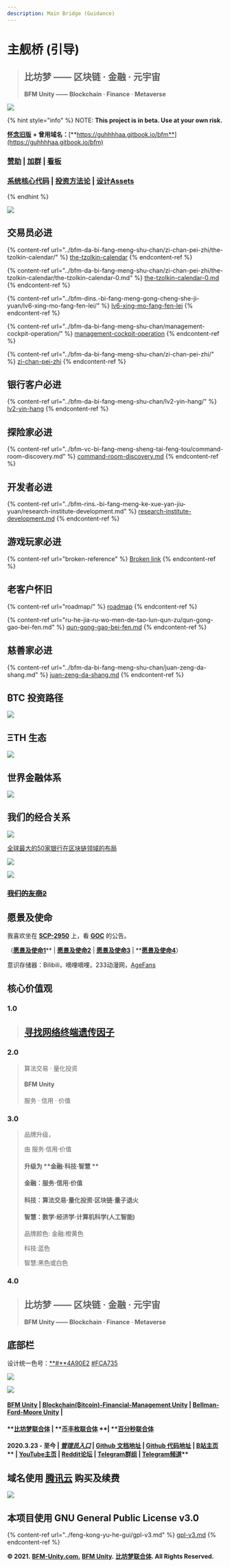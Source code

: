 ```yaml
---
description: Main Bridge (Guidance)
---
```


# 主舰桥 (引导)

> ## **比坊梦 —— 区块链 · 金融 · 元宇宙**
>
> **BF​M Unity —— Blockchain · Finance · Metaverse**

![](../.gitbook/assets/ok6w\_kokdtoqqqldbiopanx28uhva7l7rcrxv1ckxgu.jpeg)

{% hint style="info" %}
NOTE: **This project is in beta. Use at your own risk.**

[**怀念旧版**](https://guhhhhaa.gitbook.io/bfm-unity-doc-v1/) **+ 曾用域名：**[**https://guhhhhaa.gitbook.io/bfm**](https://guhhhhaa.gitbook.io/bfm)

### [赞助](https://www.bfm-unity.com/bfm-da-bi-fang-meng-shu-chan/juan-zeng-da-shang) | [加群](https://www.bfm-unity.com/bfm-unity-bi-fang-meng-lian-he-ti/ru-he-jia-ru-wo-men-de-tao-lun-qun-zu) | [看板](https://trello.com/b/z4aDgNAL/todolist)

### [**系统核心代码**](https://www.bfm-unity.com/bfm-dins.-bi-fang-meng-gong-cheng-she-ji-yuan/ruan-jian-bfm-on-python) | [**投资方法论**](https://guhhhhaa.gitbook.io/joinquant/jin-rong-li-lun-zong-jie) **|** [**设计Assets**](https://share.weiyun.com/l21pilUf)
{% endhint %}

![](<../.gitbook/assets/bfm-unity-2.0 (1).png>)

## 交易员必进

{% content-ref url="../bfm-da-bi-fang-meng-shu-chan/zi-chan-pei-zhi/the-tzolkin-calendar/" %}
[the-tzolkin-calendar](../bfm-da-bi-fang-meng-shu-chan/zi-chan-pei-zhi/the-tzolkin-calendar/)
{% endcontent-ref %}

{% content-ref url="../bfm-da-bi-fang-meng-shu-chan/zi-chan-pei-zhi/the-tzolkin-calendar/the-tzolkin-calendar-0.md" %}
[the-tzolkin-calendar-0.md](../bfm-da-bi-fang-meng-shu-chan/zi-chan-pei-zhi/the-tzolkin-calendar/the-tzolkin-calendar-0.md)
{% endcontent-ref %}

{% content-ref url="../bfm-dins.-bi-fang-meng-gong-cheng-she-ji-yuan/lv6-xing-mo-fang-fen-lei/" %}
[lv6-xing-mo-fang-fen-lei](../bfm-dins.-bi-fang-meng-gong-cheng-she-ji-yuan/lv6-xing-mo-fang-fen-lei/)
{% endcontent-ref %}

{% content-ref url="../bfm-da-bi-fang-meng-shu-chan/management-cockpit-operation/" %}
[management-cockpit-operation](../bfm-da-bi-fang-meng-shu-chan/management-cockpit-operation/)
{% endcontent-ref %}

{% content-ref url="../bfm-da-bi-fang-meng-shu-chan/zi-chan-pei-zhi/" %}
[zi-chan-pei-zhi](../bfm-da-bi-fang-meng-shu-chan/zi-chan-pei-zhi/)
{% endcontent-ref %}

## 银行客户必进

{% content-ref url="../bfm-da-bi-fang-meng-shu-chan/lv2-yin-hang/" %}
[lv2-yin-hang](../bfm-da-bi-fang-meng-shu-chan/lv2-yin-hang/)
{% endcontent-ref %}

## 探险家必进

{% content-ref url="../bfm-vc-bi-fang-meng-sheng-tai-feng-tou/command-room-discovery.md" %}
[command-room-discovery.md](../bfm-vc-bi-fang-meng-sheng-tai-feng-tou/command-room-discovery.md)
{% endcontent-ref %}

## 开发者必进

{% content-ref url="../bfm-rins.-bi-fang-meng-ke-xue-yan-jiu-yuan/research-institute-development.md" %}
[research-institute-development.md](../bfm-rins.-bi-fang-meng-ke-xue-yan-jiu-yuan/research-institute-development.md)
{% endcontent-ref %}

## 游戏玩家必进

{% content-ref url="broken-reference" %}
[Broken link](broken-reference)
{% endcontent-ref %}

## 老客户怀旧

{% content-ref url="roadmap/" %}
[roadmap](roadmap/)
{% endcontent-ref %}

{% content-ref url="ru-he-jia-ru-wo-men-de-tao-lun-qun-zu/qun-gong-gao-bei-fen.md" %}
[qun-gong-gao-bei-fen.md](ru-he-jia-ru-wo-men-de-tao-lun-qun-zu/qun-gong-gao-bei-fen.md)
{% endcontent-ref %}

## 慈善家必进

{% content-ref url="../bfm-da-bi-fang-meng-shu-chan/juan-zeng-da-shang.md" %}
[juan-zeng-da-shang.md](../bfm-da-bi-fang-meng-shu-chan/juan-zeng-da-shang.md)
{% endcontent-ref %}

## ₿TC 投资路径 <a href="tc-tou-zi-lu-jing" id="tc-tou-zi-lu-jing"></a>

![](../.gitbook/assets/defi\_3.png)



## **ΞTH** 生态 <a href="th-sheng-tai" id="th-sheng-tai"></a>

![](../.gitbook/assets/ef558f261bce694919b0240c57cf96e8.jpg)

## 世界金融体系 <a href="shi-jie-jin-rong-ti-xi" id="shi-jie-jin-rong-ti-xi"></a>

![](https://gblobscdn.gitbook.com/assets%2F-M39hAhDwZfzJY4Aou3y%2F-MS\_tTSvZKlvXeOtD3RP%2F-MS\_x7kDam1NfXrnkUMP%2F%E5%B1%8F%E5%B9%95%E5%BF%AB%E7%85%A7%202021-02-03%20%E4%B8%8A%E5%8D%8811.33.58.png?alt=media\&token=ff3b182b-101b-4f9a-b9b7-fa0e7b45233e)

## 我们的经合关系 <a href="zhan-lve-he-zuo-huo-ban" id="zhan-lve-he-zuo-huo-ban"></a>

![](<../.gitbook/assets/bfm-unity-zhan-lve-he-zuo-huo-ban- (3).png>)

[全球最大的50家银行在区块链领域的布局](https://cloud.tencent.com/developer/article/1356837)

![](../.gitbook/assets/bfm-unitybji-you-shang-.png)

![](../.gitbook/assets/bfm-unitycji-bie-you-shang-.png)

### ~~~~[~~我们的友商2~~](https://www.bilibili.com/video/BV1YW411d7ZY)~~~~

## 愿景及使命 <a href="yuan-jing-ji-shi-ming" id="yuan-jing-ji-shi-ming"></a>

我喜欢坐在 [**SCP-2950**](http://scp-wiki-cn.wikidot.com/scp-2950) 上，看 [**GOC**](http://scp-wiki-cn.wikidot.com/goc-hub-page) 的公告。

（[**愿景及使命1**](https://www.bilibili.com/bangumi/play/ss28381/)** | **[**愿景及使命2**](https://www.dilidili3.com/play/7107-1-1/)** | **[**愿景及使命3**](https://www.dm233.cc/anime/20200054.html)** | **[**愿景及使命4**](https://www.bilibili.com/bangumi/play/ss4098/)）

意识存储器：Bilibili，嘀哩嘀哩，233动漫网，[AgeFans](https://www.agefans.cc)

## ‌核心价值观

### 1.0

> ## [寻找网络终端遗传因子](https://www.dilidili3.com/play/7107-1-1/)

### 2.0

> 算法交易 · 量化投资
>
> #### BFM Unity
>
> 服务 · 信用 · 价值

### 3.0

> 品牌升级，
>
> 由 服务·信用·价值&#x20;
>
> #### 升级为 **金融·科技·智慧 **
>
> #### 金融：服务·信用·价值&#x20;
>
> #### 科技：算法交易·量化投资·区块链·量子退火&#x20;
>
> #### 智慧：数学·经济学·计算机科学(人工智能)&#x20;
>
> 品牌颜色: 金融:橙黄色&#x20;
>
> 科技:蓝色&#x20;
>
> 智慧:黑色或白色

### 4.0

> ## **比坊梦 —— 区块链 · 金融 · 元宇宙**
>
> **BF​M Unity —— Blockchain · Finance · Metaverse**

## 底部栏‌ <a href="di-bu-lan" id="di-bu-lan"></a>

设计统一色号：[**#**4A90E2](https://www.color-hex.com/color/4a90e2)  [#FCA735](https://www.color-hex.com/color/fca735)

![](../.gitbook/assets/bian-zu-.png)

![](../.gitbook/assets/bi-fang-meng-xin-logo3.png)

#### ​[BFM Unity](https://www.bfm-unity.com) | [Blockchain(₿itcoin)-Financial-Management Unity](https://www.bfm-unity.com) | [Bellman-Ford-Moore Unity](https://www.bfm-unity.com) |  <a href="fm-unity-itcoinfinancemanagement-unity-bellmanfordmoore-unity-bfm-lian-ti-2020-3-23-zhi-jin-guan-li" id="fm-unity-itcoinfinancemanagement-unity-bellmanfordmoore-unity-bfm-lian-ti-2020-3-23-zhi-jin-guan-li"></a>

#### ****[**比坊梦联合体**](https://www.bfm-unity.com)** | **[**币丰枚联合体**](https://www.bfm-unity.com) **| **[**百分秒联合体**](https://www.bfm-unity.com) <a href="fm-unity-itcoinfinancemanagement-unity-bellmanfordmoore-unity-bfm-lian-ti-2020-3-23-zhi-jin-guan-li" id="fm-unity-itcoinfinancemanagement-unity-bellmanfordmoore-unity-bfm-lian-ti-2020-3-23-zhi-jin-guan-li"></a>

#### 2020.3.23 - 至今 | [_**管理员入口**_](https://app.gitbook.com/@guhhhhaa/s/bfm/) **|** [**Github 文档地址**](https://github.com/guhhhhaa/bfm-gitbook) **|** [**Github 代码地址**](https://github.com/guhhhhaa/bfm-group-file) **|** [**B站主页**](https://space.bilibili.com/11708778)** | **[**YouTube主页**](https://www.youtube.com/channel/UCfiSjf-6Sxnf0t9J2xGVzuA)** | **[**Reddit论坛**](https://www.reddit.com/r/BFM\_Unity/)** | **[**Telegram群组**](https://t.me/BFMUnity)** | **[**Telegram频道**](https://t.me/BFM\_Unity)**** <a href="fm-unity-itcoinfinancemanagement-unity-bellmanfordmoore-unity-bfm-lian-ti-2020-3-23-zhi-jin-guan-li" id="fm-unity-itcoinfinancemanagement-unity-bellmanfordmoore-unity-bfm-lian-ti-2020-3-23-zhi-jin-guan-li"></a>

## 域名使用 [腾讯云](https://console.cloud.tencent.com/domain) 购买及续费

![](../.gitbook/assets/ping-mu-kuai-zhao-20210411-xia-wu-7.59.52.png)

## 本项目使用 GNU General Public License v3.0

{% content-ref url="../feng-kong-yu-he-gui/gpl-v3.md" %}
[gpl-v3.md](../feng-kong-yu-he-gui/gpl-v3.md)
{% endcontent-ref %}

**© 2021.** [**BFM-Unity.com.**](https://www.bfm-unity.com) [**BFM Unity**](https://www.bfm-unity.com)**.** [**比坊梦联合体**](https://www.bfm-unity.com)**. All Rights Reserved.**
